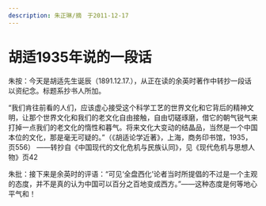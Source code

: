 ```yaml
---
description: 朱正琳/摘　于2011-12-17
---
```


# 胡适1935年说的一段话

朱按：今天是胡适先生诞辰（1891.12.17.），从正在读的余英时著作中转抄一段话以资纪念。标题系抄书人所加。

“我们肯往前看的人们，应该虚心接受这个科学工艺的世界文化和它背后的精神文明，让那个世界文化和我们的老文化自由接触，自由切磋琢磨，借它的朝气锐气来打掉一点我们的老文化的惰性和暮气。将来文化大变动的结晶品，当然是一个中国本位的文化，那是毫无可疑的。”（《胡适论学近著》，上海，商务印书馆，1935，页556） ——转抄自《中国现代的文化危机与民族认同》，见《现代危机与思想人物》页42

朱批：接下来是余英时的评语：“可见‘全盘西化’论者当时所提倡的不过是一个主观的态度，并不是真的认为中国可以百分之百地变成西方。”——这种态度是何等地心平气和！

